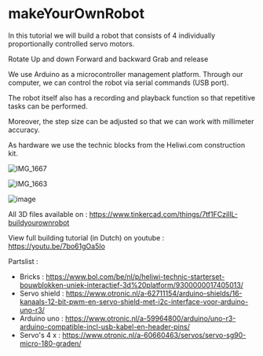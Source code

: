 # makeYourOwnRobot
In this tutorial we will build a robot that consists of 4 individually proportionally controlled servo motors.


Rotate
Up and down
Forward and backward
Grab and release

We use Arduino as a microcontroller management platform.  Through our computer, we can control the robot via serial commands (USB port).

The robot itself also has a recording and playback function so that repetitive tasks can be performed.

Moreover, the step size can be adjusted so that we can work with millimeter accuracy.

As hardware we use the technic blocks from the Heliwi.com construction kit. 

![IMG_1667](https://user-images.githubusercontent.com/74420584/143816689-259b045f-fcbe-4267-91b1-13b8c102e326.JPG)

![IMG_1663](https://user-images.githubusercontent.com/74420584/143816760-eb6813c2-dac5-4826-bd6f-8ff9d3d79655.JPG)

![image](https://user-images.githubusercontent.com/74420584/159955911-21c2bf0d-195e-4226-9951-2a9c9cbe094e.png)


All 3D files available on  :  https://www.tinkercad.com/things/7tf1FCzilIL-buildyourownrobot

View full building tutorial (in Dutch) on youtube :  https://youtu.be/7bo61gOa5Io

Partslist :

* Bricks : https://www.bol.com/be/nl/p/heliwi-technic-starterset-bouwblokken-uniek-interactief-3d%20platform/9300000017405013/
* Servo shield :  https://www.otronic.nl/a-62711154/arduino-shields/16-kanaals-12-bit-pwm-en-servo-shield-met-i2c-interface-voor-arduino-uno-r3/
* Arduino uno :  https://www.otronic.nl/a-59964800/arduino/uno-r3-arduino-compatible-incl-usb-kabel-en-header-pins/
* Servo's 4 x : https://www.otronic.nl/a-60660463/servos/servo-sg90-micro-180-graden/




